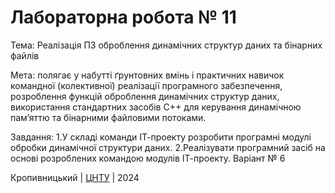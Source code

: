 ﻿# Лабораторна робота № 11

Тема: Реалізація ПЗ оброблення динамічних структур даних та бінарних файлів

Мета: полягає у набутті ґрунтовних вмінь і практичних навичок командної (колективної) реалізації програмного забезпечення, розроблення функцій оброблення динамічних структур даних, використання стандартних засобів С++ для керування динамічною пам’яттю та бінарними файловими потоками.

Завдання:
1.У складі команди ІТ-проекту розробити програмні модулі обробки динамічної структури даних.
2.Реалізувати програмний засіб на основі розроблених командою модулів ІТ-проекту.
Варіант № 6


Кропивницький | <a href="http://www.kntu.kr.ua/">ЦНТУ</a> | 2024
